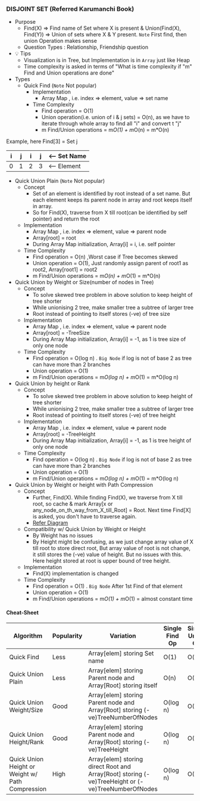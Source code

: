 ### DISJOINT SET (Referred Karumanchi Book)
- Purpose
  - Find(X) => Find name of Set where X is present & Union(Find(X), Find(Y)) => Union of sets where X & Y present. `Note` First find, then union Operation makes sense
  - Question Types : Relationship, Friendship question
- :bulb: Tips
  - Visualization is in Tree, but Implementation is in `Array` just like Heap
  - Time complexity is asked in terms of "What is time complexity if "m" Find and Union operations are done"
- Types
  - Quick Find (`Note` Not popular)
    - Implementation
      - Array Map , i.e. index => element, value => set name
    - Time Complexity
      - Find operation = O(1)
      - Union operation(i.e. union of i & j sets) = O(n), as we have to iterate through whole array to find all "i" and convert t "j"
      - m Find/Union operations = m*O(1) + m*O(n) = m*O(n)

Example, here Find[3] = Set j

| i | j | i | j | <-- Set Name |
|---|---|---|---|--------------|
| 0 | 1 | 2 | 3 | <-- Element  |
 
  - Quick Union Plain (`Note` Not popular)
     - Concept
       - Set of an element is identified by root instead of a set name. But each element keeps its parent node in array and root keeps itself in array.
       - So for Find(X), traverse from X till root(can be identified by self pointer) and return the root
     - Implementation
       - Array Map , i.e. index => element, value => parent node 
       - Array[root] = root
       - During Array Map initialization, Array[i] = i, i.e. self pointer
     - Time Complexity
       - Find operation = O(n) ,Worst case if Tree becomes skewed
       - Union operation = O(1), Just randomly assign parent of root1 as root2, Array[root1] = root2
       - m Find/Union operations = m*O(n) + m*O(1) = m*O(n)
  - Quick Union by Weight or Size(number of nodes in Tree)
    - Concept
      - To solve skewed tree problem in above solution to keep height of tree shorter
      - While unionising 2 tree, make smaller tree a subtree of larger tree
      - Root instead of pointing to itself stores (-ve) of tree size
    - Implementation
        - Array Map , i.e. index => element, value => parent node
        - Array[root] = -TreeSize
        - During Array Map initialization, Array[i] = -1, as 1 is tree size of only one node
    - Time Complexity
        - Find operation = O(log n) . `Big Node` if log is not of base 2 as tree can have more than 2 branches
        - Union operation = O(1)
        - m Find/Union operations = m*O(log n) + m*O(1) = m*O(log n)
  - Quick Union by height or Rank
    - Concept
      - To solve skewed tree problem in above solution to keep height of tree shorter
      - While unionising 2 tree, make smaller tree a subtree of larger tree
      - Root instead of pointing to itself stores (-ve) of tree height
    - Implementation
      - Array Map , i.e. index => element, value => parent node
      - Array[root] = -TreeHeight
      - During Array Map initialization, Array[i] = -1, as 1 is tree height of only one node
    - Time Complexity
      - Find operation = O(log n) . `Big Node` if log is not of base 2 as tree can have more than 2 branches
      - Union operation = O(1)
      - m Find/Union operations = m*O(log n) + m*O(1) = m*O(log n)
  - Quick Union by Weight or height with Path Compression
    - Concept
      - Further, Find(X). While finding Find(X), we traverse from X till root, so cache & mark Array[x or any_node_on_th_way_from_X_till_Root] = Root. Next time Find[X] is asked, you don't have to traverse again.
      - [Refer Diagram](./resources/disjointSet/PathCompression.PNG)
    - Compatibility w/ Quick Union by Weight or Height
      - By Weight has no issues
      - By Height might be confusing, as we just change array value of X till root to store direct root, But array value of root is not change, it still stores the (-ve) value of height. But no issues with this. Here height stored at root is upper bound of tree height.
    - Implementation
      - Find(X) implementation is changed
    - Time Complexity
      - Find operation = O(1) . `Big Node` After 1st Find of that element
      - Union operation = O(1)
      - m Find/Union operations = m*O(1) + m*O(1) = almost constant time

#### Cheat-Sheet 

| Algorithm                                        | Popularity | Variation                                                                                         | Single Find Op | Single Union Op | "m" Find/Union Ops |
|--------------------------------------------------|------------|---------------------------------------------------------------------------------------------------|----------------|-----------------|--------------------|
| Quick Find                                       | Less       | Array[elem] storing Set name                                                                      | O(1)           | O(n)            | m*O(n)             |
| Quick Union Plain                                | Less       | Array[elem] storing Parent node and Array[Root] storing itself                                    | O(n)           | O(1)            | m*O(n)             |
| Quick Union Weight/Size                          | Good       | Array[elem] storing Parent node and Array[Root] storing (-ve)TreeNumberOfNodes                    | O(log n)       | O(1)            | m*O(log n)         |
| Quick Union Height/Rank                          | Good       | Array[elem] storing Parent node and Array[Root] storing (-ve)TreeHeight                           | O(log n)       | O(1)            | m*O(log n)         |
| Quick Union Height or Weight w/ Path Compression | High       | Array[elem] storing direct Root and Array[Root] storing (-ve)TreeHeight or (-ve)TreeNumberOfNodes | O(log n)       | O(1)            | m*O(log n)         |